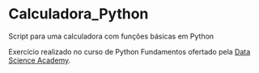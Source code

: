 # Calculadora_Python
Script para uma calculadora com funções básicas em Python

Exercício realizado no curso de Python Fundamentos ofertado pela [Data Science Academy](https://www.datascienceacademy.com.br/course/microsoft-power-bi-para-data-science).
